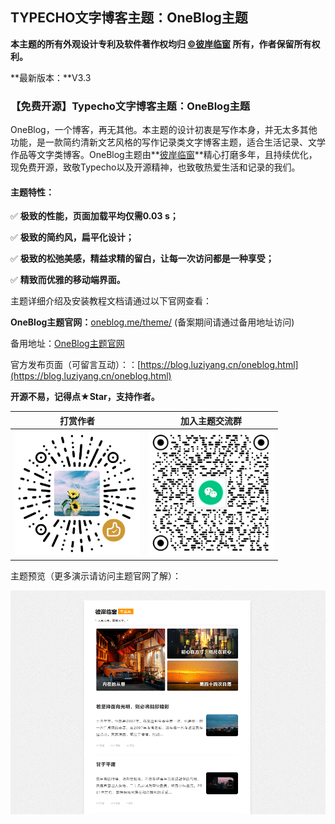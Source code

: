 ## TYPECHO文字博客主题：OneBlog主题

**本主题的所有外观设计专利及软件著作权均归 [©彼岸临窗](https://blog.luziyang.cn) 所有，作者保留所有权利。**

**最新版本：**V3.3

### 【免费开源】Typecho文字博客主题：OneBlog主题

OneBlog，一个博客，再无其他。本主题的设计初衷是写作本身，并无太多其他功能，是一款简约清新文艺风格的写作记录类文字博客主题，适合生活记录、文学作品等文字类博客。OneBlog主题由**[彼岸临窗](https://blog.luziyang.cn/)**精心打磨多年，且持续优化，现免费开源，致敬Typecho以及开源精神，也致敬热爱生活和记录的我们。

#### 主题特性：

✅ **极致的性能，页面加载平均仅需0.03 s；**

✅ **极致的简约风，扁平化设计；**

✅ **极致的松弛美感，精益求精的留白，让每一次访问都是一种享受；**

✅ **精致而优雅的移动端界面。**

主题详细介绍及安装教程文档请通过以下官网查看：

**OneBlog主题官网：**[oneblog.me/theme/](https://oneblog.me/theme/)  (备案期间请通过备用地址访问)

备用地址：[OneBlog主题官网](https://www.coolnav.com/oneblog/)

官方发布页面（可留言互动）：：[https://blog.luziyang.cn/oneblog.html](https://blog.luziyang.cn/oneblog.html)

**开源不易，记得点★Star，支持作者。**

|                       打赏作者                       |                     加入主题交流群                      |
| :--------------------------------------------------: | :-----------------------------------------------------: |
| <img width="200px" src="assets/default/shang.png" /> | <img width="200px" src="assets/default/20250120.png" /> |

主题预览（更多演示请访问主题官网了解）：

<img src="screenshot.png" />
